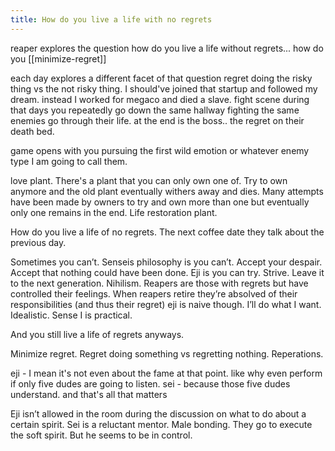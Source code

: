 ```yaml
---
title: How do you live a life with no regrets
---
```

reaper explores the question how do you live a life without regrets... how do you [[minimize-regret]]

each day explores a different facet of that question
regret doing the risky thing vs the not risky thing.
I should've joined that startup and followed my dream. instead I worked for megaco and died a slave. 
fight scene during that days
you repeatedly go down the same hallway
fighting the same enemies
go through their life. at the end is the boss.. the regret on their death bed. 

game opens with you pursuing the first wild emotion or whatever enemy type I am going to call them.

love plant. There's a plant that you can only own one of. Try to own anymore and the old plant eventually withers away and dies. Many attempts have been made by owners to try and own more than one but eventually only one remains in the end. Life restoration plant.

How do you live a life of no regrets. The next coffee date they talk about the previous day. 

Sometimes you can’t. Senseis philosophy is you can’t. Accept your despair. Accept that nothing could have been done. Eji is you can try. Strive. Leave it to the next generation. Nihilism. Reapers are those with regrets but have controlled their feelings. When reapers retire they’re absolved of their responsibilities (and thus their regret) eji is naive though. I’ll do what I want. Idealistic. Sense I is practical. 

And you still live a life of regrets anyways.

 Minimize regret. Regret doing something vs regretting nothing. Reperations. 

 eji - I mean it's not even about the fame at that point. like why even perform if only five dudes are going to listen. 
 sei - because those five dudes understand. and that's all that matters


 Eji isn’t allowed in the room during the discussion on what to do about a certain spirit. 
Sei is a reluctant mentor. 
Male bonding. 
They go to execute the soft spirit. But he seems to be in control.